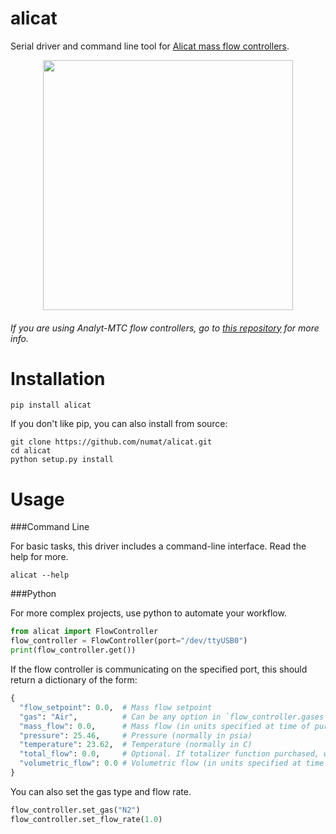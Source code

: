 alicat
======

Serial driver and command line tool for
[Alicat mass flow controllers](http://www.alicat.com/products/mass-flow-meters-and-controllers/mass-flow-controllers/).

<p align="center">
  <img src="http://www.alicat.com/wpinstall/wp-content/uploads/2012/01/gas-mass-flow-controller1.jpg" height="400" />
</p>

###### If you are using Analyt-MTC flow controllers, go to [this repository](https://github.com/schlenzmeister/AnalytMTC/wiki) for more info.

Installation
============

```
pip install alicat
```

If you don't like pip, you can also install from source:

```
git clone https://github.com/numat/alicat.git
cd alicat
python setup.py install
```

Usage
=====

###Command Line

For basic tasks, this driver includes a command-line interface. Read the help
for more.

```
alicat --help
```

###Python

For more complex projects, use python to automate your workflow.

```python
from alicat import FlowController
flow_controller = FlowController(port="/dev/ttyUSB0")
print(flow_controller.get())
```

If the flow controller is communicating on the specified port, this should
return a dictionary of the form:

```python
{
  "flow_setpoint": 0.0,  # Mass flow setpoint
  "gas": "Air",          # Can be any option in `flow_controller.gases`
  "mass_flow": 0.0,      # Mass flow (in units specified at time of purchase)
  "pressure": 25.46,     # Pressure (normally in psia)
  "temperature": 23.62,  # Temperature (normally in C)
  "total_flow": 0.0,     # Optional. If totalizer function purchased, will be included
  "volumetric_flow": 0.0 # Volumetric flow (in units specified at time of purchase)
}
```

You can also set the gas type and flow rate.

```python
flow_controller.set_gas("N2")
flow_controller.set_flow_rate(1.0)
```
